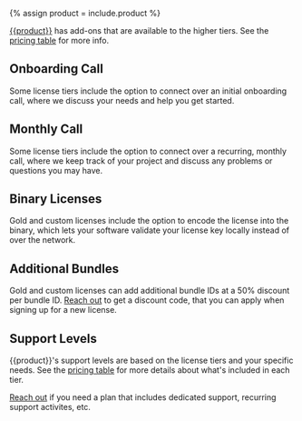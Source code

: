{% assign product = include.product %}


[{{product}}]({{include.url}}) has add-ons that are available to the higher tiers. See the [pricing table]({{include.url}}) for more info.


## Onboarding Call

Some license tiers include the option to connect over an initial onboarding call, where we discuss your needs and help you get started.


## Monthly Call

Some license tiers include the option to connect over a recurring, monthly call, where we keep track of your project and discuss any problems or questions you may have.


## Binary Licenses

Gold and custom licenses include the option to encode the license into the binary, which lets your software validate your license key locally instead of over the network.


## Additional Bundles

Gold and custom licenses can add additional bundle IDs at a 50% discount per bundle ID. [Reach out]({{site.urls.email}}) to get a discount code, that you can apply when signing up for a new license.


## Support Levels

{{product}}'s support levels are based on the license tiers and your specific needs. See the [pricing table]({{include.url}}) for more details about what's included in each tier.

[Reach out]({{site.urls.email}}) if you need a plan that includes dedicated support, recurring support activites, etc.
